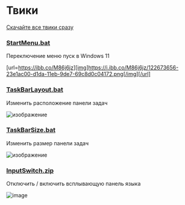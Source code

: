 # Твики
[Скачайте все твики сразу](https://github.com/windows11help/windows11/archive/refs/heads/main.zip)

### [StartMenu.bat](https://awesome-windows11.github.io/windows11/%D1%82%D0%B2%D0%B8%D0%BA%D0%B8/StartMenu.bat)
Переключение меню пуск в Windows 11

[url=https://ibb.co/M86j6jz][img]https://i.ibb.co/M86j6jz/122673656-23e1ac00-d1da-11eb-9de7-69c8d0c04172.png[/img][/url]

### [TaskBarLayout.bat](https://awesome-windows11.github.io/windows11/%D1%82%D0%B2%D0%B8%D0%BA%D0%B8/TaskBarLayout.bat)
Изменить расположение панели задач

![изображение](https://user-images.githubusercontent.com/86190960/122673873-4a541700-d1db-11eb-86d2-6c54b22b5860.png)

### [TaskBarSize.bat](https://awesome-windows11.github.io/windows11/%D1%82%D0%B2%D0%B8%D0%BA%D0%B8/TaskBarSize.bat)
Изменить размер панели задач

![изображение](https://user-images.githubusercontent.com/86190960/122673593-bfbee800-d1d9-11eb-8af7-aece6bea23d7.png)

### [InputSwitch.zip](https://awesome-windows11.github.io/windows11/%D1%82%D0%B2%D0%B8%D0%BA%D0%B8/InputSwitch.zip)
Отключить / включить всплывающую панель языка

![image](https://user-images.githubusercontent.com/86190960/122756638-586b6b80-d29f-11eb-8dd1-34c57f21adc9.png)
